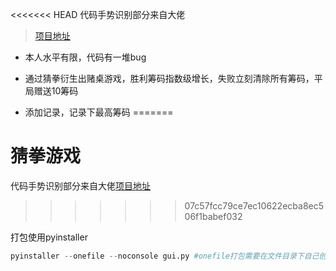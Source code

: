 <<<<<<< HEAD
代码手势识别部分来自大佬
> [项目地址](https://github.com/lzane/Fingers-Detection-using-OpenCV-and-Python)

- 本人水平有限，代码有一堆bug

- 通过猜拳衍生出赌桌游戏，胜利筹码指数级增长，失败立刻清除所有筹码，平局赠送10筹码

- 添加记录，记录下最高筹码
=======
# 猜拳游戏
代码手势识别部分来自大佬[项目地址](https://github.com/lzane/Fingers-Detection-using-OpenCV-and-Python)
>>>>>>> 07c57fcc79ce7ec10622ecba8ec506f1babef032


打包使用pyinstaller
```python
pyinstaller --onefile --noconsole gui.py #onefile打包需要在文件目录下自己创建一个rank文件
```
